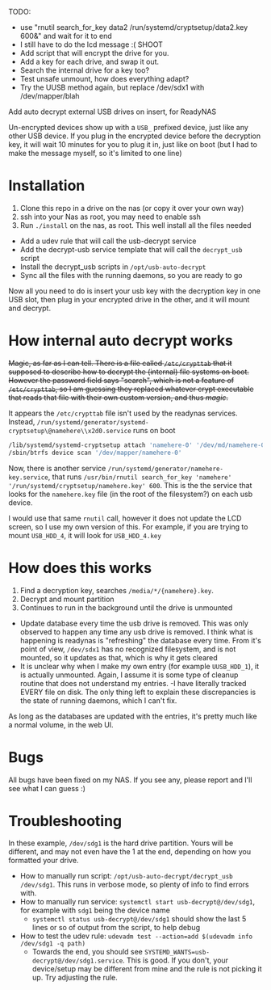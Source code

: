 TODO:

- use "rnutil search_for_key data2 /run/systemd/cryptsetup/data2.key 600&" and wait for it to end
- I still have to do the lcd message :( SHOOT
- Add script that will encrypt the drive for you.
- Add a key for each drive, and swap it out.
- Search the internal drive for a key too?
- Test unsafe unmount, how does everything adapt?
- Try the UUSB method again, but replace /dev/sdx1 with /dev/mapper/blah

Add auto decrypt external USB drives on insert, for ReadyNAS

Un-encrypted devices show up with a `USB_` prefixed device, just like any other USB device. If you plug in the encrypted device before the decryption key, it will wait 10 minutes for you to plug it in, just like on boot (but I had to make the message myself, so it's limited to one line)

# Installation

1. Clone this repo in a drive on the nas (or copy it over your own way)
1. ssh into your Nas as root, you may need to enable ssh
1. Run `./install` on the nas, as root. This well install all the files needed
  - Add a udev rule that will call the usb-decrypt service
  - Add the decrypt-usb service template that will call the `decrypt_usb` script
  - Install the decrypt_usb scripts in `/opt/usb-auto-decrypt`
  - Sync all the files with the running daemons, so you are ready to go

Now all you need to do is insert your usb key with the decryption key in one USB slot, then plug in your encrypted drive in the other, and it will mount and decrypt.

# How internal auto decrypt works

~~Magic, as far as I can tell. There is a file called `/etc/crypttab` that it supposed to describe how to decrypt the (internal) file systems on boot. However the password field says "search", which is not a feature of `/etc/crypttab`, so I am guessing they replaced whatever crypt executable that reads that file with their own custom version, and thus _magic_.~~

It appears the `/etc/crypttab` file isn't used by the readynas services. Instead, `/run/systemd/generator/systemd-cryptsetup\@namehere\\x2d0.service` runs on boot

```bash
/lib/systemd/systemd-cryptsetup attach 'namehere-0' '/dev/md/namehere-0' '/run/systemd/cryptsetup/namehere.key' ''
/sbin/btrfs device scan '/dev/mapper/namehere-0'
```

Now, there is another service `/run/systemd/generator/namehere-key.service`, that runs `/usr/bin/rnutil search_for_key 'namehere' '/run/systemd/cryptsetup/namehere.key' 600`. This is the the service that looks for the `namehere.key` file (in the root of the filesystem?) on each usb device.

I would use that same `rnutil` call, however it does not update the LCD screen, so I use my own version of this. For example, if you are trying to mount `USB_HDD_4`, it will look for `USB_HDD_4.key`

# How does this works

1. Find a decryption key, searches `/media/*/{namehere}.key`.
2. Decrypt and mount partition
3. Continues to run in the background until the drive is unmounted
  - Update database every time the usb drive is removed. This was only observed to happen any time any usb drive is removed. I think what is happening is readynas is "refreshing" the database every time. From it's point of view, `/dev/sdx1` has no recognized filesystem, and is not mounted, so it updates as that, which is why it gets cleared
  - It is unclear why when I make my own entry (for example `UUSB_HDD_1`), it is actually unmounted. Again, I assume it is some type of cleanup routine that does not understand my entries.
  -I have literally tracked EVERY file on disk. The only thing left to explain these discrepancies is the state of running daemons, which I can't fix.

As long as the databases are updated with the entries, it's pretty much like a normal volume, in the web UI.

# Bugs

All bugs have been fixed on my NAS. If you see any, please report and I'll see what I can guess :)

# Troubleshooting

In these example, `/dev/sdg1` is the hard drive partition. Yours will be different, and may not even have the 1 at the end, depending on how you formatted your drive.

* How to manually run script: `/opt/usb-auto-decrypt/decrypt_usb /dev/sdg1`. This runs in verbose mode, so plenty of info to find errors with.
* How to manually run service: `systemctl start usb-decrypt@/dev/sdg1`, for example with `sdg1` being the device name
  * `systemctl status usb-decrypt@/dev/sdg1` should show the last 5 lines or so of output from the script, to help debug
* How to test the udev rule: `udevadm test --action=add $(udevadm info /dev/sdg1 -q path)`
  * Towards the end, you should see `SYSTEMD_WANTS=usb-decrypt@/dev/sdg1.service`. This is good. If you don't, your device/setup may be different from mine and the rule is not picking it up. Try adjusting the rule.
